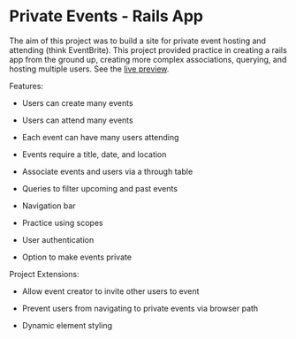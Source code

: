 # Private Events - Rails App

The aim of this project was to build a site for private event hosting and attending (think EventBrite). This project provided practice in creating a rails app from the ground up, creating more complex associations, querying, and hosting multiple users. See the <a href="https://afternoon-reef-60955.herokuapp.com/">live preview</a>.

Features:

* Users can create many events

* Users can attend many events

* Each event can have many users attending

* Events require a title, date, and location

* Associate events and users via a through table

* Queries to filter upcoming and past events

* Navigation bar

* Practice using scopes

* User authentication

* Option to make events private

Project Extensions:

* Allow event creator to invite other users to event

* Prevent users from navigating to private events via browser path

* Dynamic element styling
